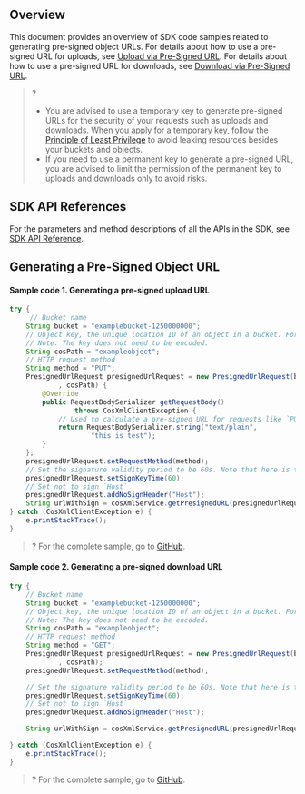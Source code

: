 ## Overview

This document provides an overview of SDK code samples related to generating pre-signed object URLs.
For details about how to use a pre-signed URL for uploads, see [Upload via Pre-Signed URL](https://intl.cloud.tencent.com/document/product/436/14114). For details about how to use a pre-signed URL for downloads, see [Download via Pre-Signed URL](https://intl.cloud.tencent.com/document/product/436/14116).

>?
> - You are advised to use a temporary key to generate pre-signed URLs for the security of your requests such as uploads and downloads. When you apply for a temporary key, follow the [Principle of Least Privilege](https://www.tencentcloud.com/document/product/436/32972) to avoid leaking resources besides your buckets and objects.
> - If you need to use a permanent key to generate a pre-signed URL, you are advised to limit the permission of the permanent key to uploads and downloads only to avoid risks.
> 


## SDK API References

For the parameters and method descriptions of all the APIs in the SDK, see [SDK API Reference](https://cos-android-sdk-doc-1253960454.file.myqcloud.com/).

## Generating a Pre-Signed Object URL

#### Sample code 1. Generating a pre-signed upload URL

[//]: # (.cssg-snippet-get-presign-upload-url)
```java
try {
     // Bucket name
    String bucket = "examplebucket-1250000000";
    // Object key, the unique location ID of an object in a bucket. For more information, see [Object Key](https://www.tencentcloud.com/document/product/436/13324).
    // Note: The key does not need to be encoded.
    String cosPath = "exampleobject";
    // HTTP request method
    String method = "PUT";
    PresignedUrlRequest presignedUrlRequest = new PresignedUrlRequest(bucket
            , cosPath) {
        @Override
        public RequestBodySerializer getRequestBody()
                throws CosXmlClientException {
            // Used to calculate a pre-signed URL for requests like `PUT` that require a request body
            return RequestBodySerializer.string("text/plain",
                    "this is test");
        }
    };
    presignedUrlRequest.setRequestMethod(method);
    // Set the signature validity period to be 60s. Note that here is the signature validity period. You need to ensure the key validity period by yourself.
    presignedUrlRequest.setSignKeyTime(60);
    // Set not to sign `Host`
    presignedUrlRequest.addNoSignHeader("Host");
    String urlWithSign = cosXmlService.getPresignedURL(presignedUrlRequest);
} catch (CosXmlClientException e) {
    e.printStackTrace();
}
```

>? For the complete sample, go to [GitHub](https://github.com/tencentyun/cos-snippets/tree/master/Android/app/src/androidTest/java/com/tencent/qcloud/cosxml/cssg/ObjectPresignUrl.java).

#### Sample code 2. Generating a pre-signed download URL

[//]: # (.cssg-snippet-get-presign-download-url)
```java
try {
    // Bucket name
    String bucket = "examplebucket-1250000000"; 
    // Object key, the unique location ID of an object in a bucket. For more information, see [Object Key](https://www.tencentcloud.com/document/product/436/13324).
    // Note: The key does not need to be encoded.
    String cosPath = "exampleobject";
    // HTTP request method
    String method = "GET"; 
    PresignedUrlRequest presignedUrlRequest = new PresignedUrlRequest(bucket
            , cosPath);
    presignedUrlRequest.setRequestMethod(method);

    // Set the signature validity period to be 60s. Note that here is the signature validity period. You need to ensure the key validity period by yourself.
    presignedUrlRequest.setSignKeyTime(60);
    // Set not to sign `Host`
    presignedUrlRequest.addNoSignHeader("Host");

    String urlWithSign = cosXmlService.getPresignedURL(presignedUrlRequest);

} catch (CosXmlClientException e) {
    e.printStackTrace();
}
```

>? For the complete sample, go to [GitHub](https://github.com/tencentyun/cos-snippets/tree/master/Android/app/src/androidTest/java/com/tencent/qcloud/cosxml/cssg/ObjectPresignUrl.java).

